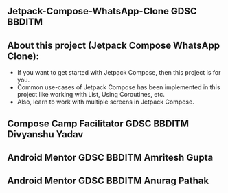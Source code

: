 ## Jetpack-Compose-WhatsApp-Clone GDSC BBDITM

## About this project (Jetpack Compose WhatsApp Clone):
* If you want to get started with Jetpack Compose, then this project is for you.
* Common use-cases of Jetpack Compose has been implemented in this project like working with List, Using Coroutines, etc.
* Also, learn to work with multiple screens in Jetpack Compose.

## Compose Camp Facilitator GDSC BBDITM Divyanshu Yadav
## Android Mentor GDSC BBDITM Amritesh Gupta
## Android Mentor GDSC BBDITM Anurag Pathak

